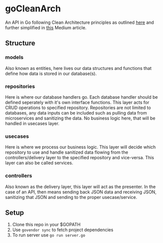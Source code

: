 # goCleanArch
An API in Go following Clean Architecture principles as outlined [here](https://blog.cleancoder.com/uncle-bob/2012/08/13/the-clean-architecture.html) and further simplified in [this](https://medium.com/@eminetto/clean-architecture-using-golang-b63587aa5e3f) Medium article.

## Structure
### models
Also known as entities, here lives our data structures and functions that define how data is stored in our database(s).
### repositories
Here is where our database handlers go. Each database handler should be defined seperately with it's own interface functions. This layer acts for CRUD operations to specified repository. Repositories are not limited to databases, any data inputs can be included such as pulling data from microservices and sanitizing the data. No business logic here, that will be handled in usecases layer.
### usecases
Here is where we process our business logic. This layer will decide which repository to use and handle sanitized data flowing from the controllers/delivery layer to the specified repository and vice-versa. This layer can also be called services.
### controllers
Also known as the delivery layer, this layer will act as the presenter. In the case of an API, then means sending back JSON data and receiving JSON, sanitizing that JSON and sending to the proper usecase/service. 

## Setup
1. Clone this repo in your $GOPATH
2. Use `govendor sync` to fetch project dependencies
3. To run server use `go run server.go`